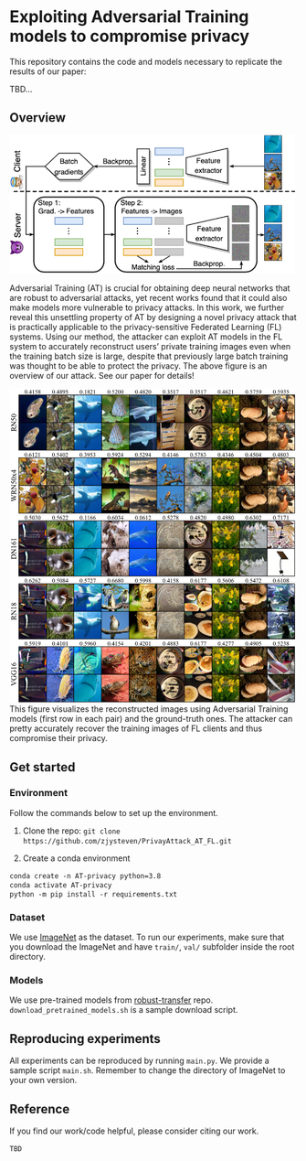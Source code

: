 # Exploiting Adversarial Training models to compromise privacy

This repository contains the code and models necessary to replicate the results of our paper:


TBD...

## Overview

<img src='/figures/overview.png' width='500'>



Adversarial Training (AT) is crucial for obtaining deep neural networks that are robust to adversarial attacks, yet
recent works found that it could also make models more vulnerable to privacy attacks. In this work, we further reveal
this unsettling property of AT by designing a novel privacy attack that is practically applicable to the privacy-sensitive
Federated Learning (FL) systems. Using our method, the attacker can exploit AT models in the FL system to accurately reconstruct users’ private training images even when the training batch size is large, despite that previously large batch training was thought to be able to protect the privacy. The above figure is an overview of our attack.
See our paper for details!


<img src='/figures/demo.png' width='500'>
This figure visualizes the reconstructed images using Adversarial Training models (first row in each pair) and the ground-truth ones. The attacker can pretty accurately recover the training images of FL clients and thus compromise their privacy.


## Get started
### Environment
Follow the commands below to set up the environment.

1. Clone the repo: `git clone https://github.com/zjysteven/PrivayAttack_AT_FL.git`

2. Create a conda environment
```
conda create -n AT-privacy python=3.8
conda activate AT-privacy
python -m pip install -r requirements.txt
```

### Dataset
We use [ImageNet](https://www.image-net.org/) as the dataset. To run our experiments, make sure that you download the ImageNet and have `train/`, `val/` subfolder inside the root directory. 

### Models
We use pre-trained models from [robust-transfer](https://github.com/microsoft/robust-models-transfer) repo. `download_pretrained_models.sh` is a sample download script. 

## Reproducing experiments
All experiments can be reproduced by running `main.py`. We provide a sample script `main.sh`. Remember to change the directory of ImageNet to your own version.

## Reference
If you find our work/code helpful, please consider citing our work.
```
TBD
```